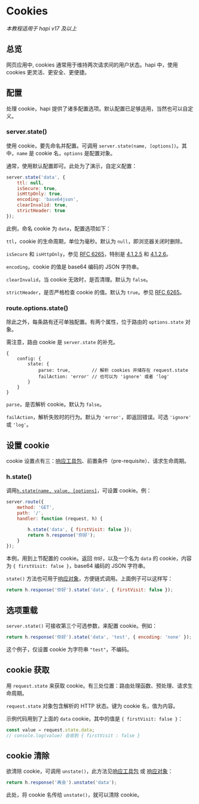 # Cookies

_本教程适用于 hapi v17 及以上_

## <a name="overview"></a> 总览

网页应用中, cookies 通常用于维持两次请求间的用户状态。hapi 中，使用 cookies 更灵活、更安全、更便捷。

## <a name="server"></a> 配置

处理 cookie，hapi 提供了诸多配置选项。默认配置已足够适用，当然也可以自定义。

### <a name="server.state"></a> server.state()

使用 cookie，要先命名并配置。可调用 `server.state(name, [options])`。其中，`name` 是 cookie 名，`options` 是配置对象。

通常，使用默认配置即可。此处为了演示，自定义配置：


```javascript
server.state('data', {
    ttl: null,
    isSecure: true,
    isHttpOnly: true,
    encoding: 'base64json',
    clearInvalid: true,
    strictHeader: true
});
```

此例，命名 cookie 为 `data`，配置选项如下：

`ttl`，cookie 的生命周期，单位为毫秒。默认为 `null`，即浏览器关闭时删除。

`isSecure` 和 `isHttpOnly`，参见 [RFC 6265](http://tools.ietf.org/html/rfc6265)，特别是 [4.1.2.5](http://tools.ietf.org/html/rfc6265#section-4.1.2.5) 和 [4.1.2.6](http://tools.ietf.org/html/rfc6265#section-4.1.2.6)。

`encoding`，cookie 的值是 base64 编码的 JSON 字符串。

`clearInvalid`，当 cookie 无效时，是否清理。默认为 `false`。

`strictHeader`，是否严格检查 cookie 的值。默认为 `true`。参见 [RFC 6265](https://tools.ietf.org/html/rfc6265)。

### <a name="options.state"></a> route.options.state()

除此之外，每条路有还可单独配置。有两个属性，位于路由的 `options.state` 对象。

需注意，路由 cookie 是 `server.state` 的补充。

```json5
{
    config: {
        state: {
            parse: true,        // 解析 cookies 并储存在 request.state
            failAction: 'error' // 也可以为 'ignore' 或者 'log'
        }
    }
}
```

`parse`，是否解析 cookie。默认为 `false`。

`failAction`，解析失败时的行为。默认为 `'error'`，即返回错误。可选 `'ignore'` 或 `'log'`。

## <a name="setting"></a> 设置 cookie

cookie 设置点有三：[响应工具包](/api#response-toolkit)、前置条件（pre-requisite）、请求生命周期。

### <a name="h.state"></a> h.state()

调用[`h.state(name, value, [options]`](/api#h.state())，可设置 cookie。例：

```javascript
server.route({
    method: 'GET',
    path: '/',
    handler: function (request, h) {

        h.state('data', { firstVisit: false });
        return h.response('你好');
    }
});
```

本例，用到上节配置的 cookie。返回 `你好`，以及一个名为 `data` 的 cookie，内容为 `{ firstVisit: false }`，base64 编码的 JSON 字符串。

`state()` 方法也可用于[响应对象](/api#response-object)，方便链式调用。上面例子可以这样写：

```javascript
return h.response('你好').state('data', { firstVisit: false });
```

## <a name="override"></a> 选项重载

`server.state()` 可接收第三个可选参数，来配置 cookie。例如：

```javascript
return h.response('你好').state('data', 'test', { encoding: 'none' });
```

这个例子，仅设置 cookie 为字符串 `"test"`，不编码。

## <a name="value"></a> cookie 获取

用 `request.state` 来获取 cookie。有三处位置：路由处理函数、预处理、请求生命周期。

`request.state` 对象包含解析的 HTTP 状态。键为 cookie 名，值为内容。

示例代码用到了上面的 `data` cookie，其中的值是 `{ firstVisit: false }`：

```javascript
const value = request.state.data;
// console.log(value) 会收到 { firstVisit : false }
```

## <a name="clear"></a> cookie 清除
欲清除 cookie，可调用 `unstate()`，此方法见[响应工具包](/api#response-toolkit) 或 [响应对象](/api#response-object)：

```javascript
return h.response('再会').unstate('data');
```

此处，将 cookie 名传给 `unstate()`，就可以清除 cookie。

